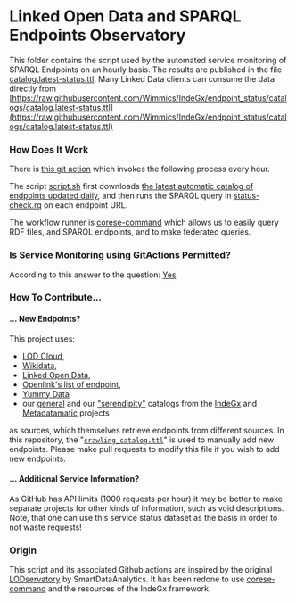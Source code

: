 # Linked Open Data and SPARQL Endpoints Observatory

This folder contains the script used by the automated service monitoring of SPARQL Endpoints on an hourly basis.
The results are published in the file [catalog.latest-status.ttl](https://github.com/Wimmics/IndeGx/blob/catalog_auto_refresh/catalogs/catalog.latest-status.ttl).
Many Linked Data clients can consume the data directly from [https://raw.githubusercontent.com/Wimmics/IndeGx/endpoint_status/catalogs/catalog.latest-status.ttl](https://raw.githubusercontent.com/Wimmics/IndeGx/endpoint_status/catalogs/catalog.latest-status.ttl)

### How Does It Work

There is [this git action](.github/workflows/catalog_status_action.yml) which invokes the following process every hour.

The script [script.sh](script.sh) first downloads [the latest automatic catalog of endpoints updated daily](https://github.com/Wimmics/IndeGx/blob/endpoint_status/scripts/auto_catalog_refresh/README.md), and then runs the SPARQL query in [status-check.rq](status-check.rq) on each endpoint URL.

The workflow runner is [corese-command](https://github.com/Wimmics/corese/tree/master#corese-command) which allows us to easily query RDF files, and SPARQL endpoints, and to make federated queries.

### Is Service Monitoring using GitActions Permitted?

According to this answer to the question: [Yes](https://github.community/t5/GitHub-Actions/Is-it-permitted-to-do-Remote-Requests-for-Service-Monitoring/m-p/50071#M7696)

### How To Contribute...

#### ... New Endpoints?

This project uses:
- [LOD Cloud](https://lod-cloud.net/lod-data.json), 
- [Wikidata](https://www.wikidata.org/wiki/Wikidata:Lists/SPARQL_endpoints), 
- [Linked Open Data](https://query.linkedopendata.eu/sparql), 
- [Openlink's list of endpoint](https://raw.githubusercontent.com/OpenLinkSoftware/general-turtle-doc-collection/master/LODCloud_SPARQL_Endpoints.ttl), 
- [Yummy Data](https://yummydata.org/) 
- our [general](https://raw.githubusercontent.com/Wimmics/IndeGx/main/catalogs/all_catalog_edited.ttl) and our ["serendipity"](https://raw.githubusercontent.com/Wimmics/IndeGx/main/catalogs/crawling_catalog.ttl) catalogs from the [IndeGx](https://github.com/Wimmics/IndeGx) and [Metadatamatic](https://github.com/Wimmics/voidmatic) projects

as sources, which themselves retrieve endpoints from different sources. In this repository, the "[`crawling_catalog.ttl`](https://github.com/Wimmics/IndeGx/blob/main/catalogs/crawling_catalog.ttl)" is used to manually add new endpoints. Please make pull requests to modify this file if you wish to add new endpoints.

#### ... Additional Service Information?

As GitHub has API limits (1000 requests per hour) it may be better to make separate projects for other kinds of information, such as void descriptions. Note, that one can use this service status dataset as the basis in order to not waste requests!

### Origin

This script and its associated Github actions are inspired by the original [LODservatory](https://github.com/SmartDataAnalytics/lodservatory) by SmartDataAnalytics. It has been redone to use [corese-command](https://github.com/Wimmics/corese/tree/master#corese-command) and the resources of the IndeGx framework.


